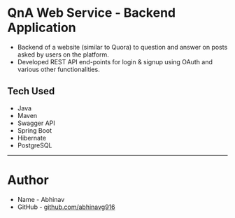 # QnA Web Service - Backend Application

- Backend of a website (similar to Quora) to question and answer on posts asked by users on the platform.
- Developed REST API end-points for login & signup using OAuth and various other functionalities.

## Tech Used

- Java
- Maven
- Swagger API
- Spring Boot
- Hibernate 
- PostgreSQL

---

# Author

- Name - Abhinav
- GitHub - [github.com/abhinavg916](https://github.com/abhinavg916)

